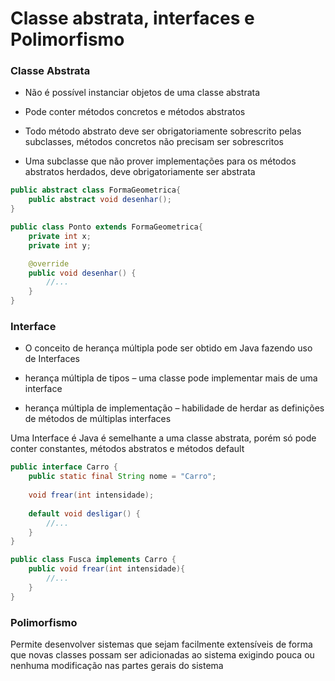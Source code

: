 # Classe abstrata, interfaces e Polimorfismo

### Classe Abstrata

* Não é possível instanciar objetos de uma classe abstrata

* Pode conter métodos concretos e métodos abstratos 

* Todo método abstrato deve ser obrigatoriamente sobrescrito pelas subclasses, métodos concretos não precisam ser sobrescritos

* Uma subclasse que não prover implementações para os métodos abstratos herdados, deve obrigatoriamente ser abstrata

```java
public abstract class FormaGeometrica{
    public abstract void desenhar();
}

public class Ponto extends FormaGeometrica{
    private int x;
    private int y;

    @override
    public void desenhar() {
        //...
    }
}
```

### Interface

* O conceito de herança múltipla pode ser obtido em Java fazendo uso de Interfaces

* herança múltipla de tipos – uma classe pode implementar mais de uma interface

* herança múltipla de implementação – habilidade de herdar as definições de métodos de múltiplas interfaces

Uma Interface é Java é semelhante a uma classe abstrata, porém só pode conter constantes, métodos abstratos e métodos default

```java
public interface Carro {
    public static final String nome = "Carro";
    
    void frear(int intensidade);
    
    default void desligar() {
        //...
    }
}

public class Fusca implements Carro {
    public void frear(int intensidade){
        //...
    }
}
```

### Polimorfismo

Permite desenvolver sistemas que sejam facilmente extensíveis de forma que novas classes possam ser adicionadas ao sistema exigindo pouca ou nenhuma modificação nas partes gerais do sistema